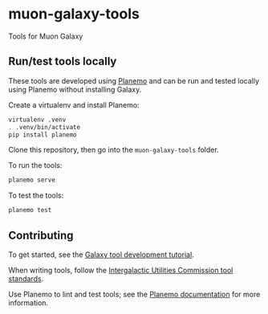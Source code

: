 # muon-galaxy-tools
Tools for Muon Galaxy

## Run/test tools locally
These tools are developed using [Planemo](https://github.com/galaxyproject/planemo) and can be run and tested locally using Planemo without installing Galaxy.

Create a virtualenv and install Planemo:
```bash
virtualenv .venv
. .venv/bin/activate
pip install planemo
```

Clone this repository, then go into the `muon-galaxy-tools` folder.

To run the tools:
```bash
planemo serve
```
To test the tools:
```bash
planemo test
```

## Contributing

To get started, see the [Galaxy tool development tutorial](https://training.galaxyproject.org/training-material/topics/dev/tutorials/tool-integration/slides.html).

When writing tools, follow the [Intergalactic Utilities Commission tool standards](https://galaxy-iuc-standards.readthedocs.io/en/latest/index.html).

Use Planemo to lint and test tools; see the [Planemo documentation](https://planemo.readthedocs.io/en/latest/index.html) for more information.
